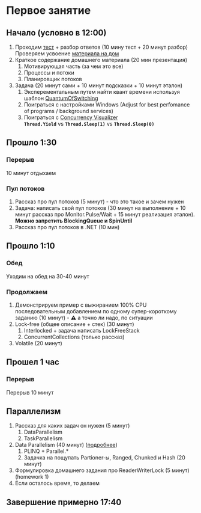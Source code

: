 # Первое занятие
## Начало (условно в 12:00)
1. Проходим [тест](https://forms.gle/fWuMLseguYdtJJHW8) + разбор ответов (10 мину тест + 20 минут разбор)   
Проверяем усвоение [материала на дом](https://rsdn.org/article/dotnet/CSThreading1.xml#E6B)
2. Краткое содержание домашнего материала (20 мин презентация)
   1. Мотивирующая часть (за чем это все)
   2. Процессы и потоки
   3. Планировщик потоков
3. Задача (20 минут сами + 10 минут подсказки + 10 минут эталон)
   1. Эксперементальным путем найти квант времени используя шаблон [QuantumOfSwitching](samples/QuantumOfSwitching/)
   2. Поиграться с настройками Windows (Adjust for best perfomance of programs / background services)
   3. Поиграться с [Concurrency Visualizer](https://docs.microsoft.com/lb-lu/visualstudio/profiling/concurrency-visualizer)    
    **`Thread.Yield`** vs **`Thread.Sleep(1)`** vs **`Thread.Sleep(0)`**
## Прошло 1:30
### Перерыв
10 минут отдыхаем
### Пул потоков
1. Рассказ про пул потоков (5 минут) - что это такое и зачем нужен
2. Задача: написать свой пул потоков (30 минут на выполнение + 10 минут рассказ про Monitor.Pulse/Wait + 15 минут реализация эталон).   
**Можно запретить BlockingQueue и SpinUntil**
3. Рассказ про пул потоков в .NET (10 мин)
## Прошло 1:10
### Обед
Уходим на обед на 30-40 минут
### Продолжаем
1. Демонстрируем пример с выжиранием 100% CPU последовательным добавлением по одному супер-короткому заданию (10 минут) - ⚠️ а точно ли надо, по ситуации
2. Lock-free (общее описание + стек) (30 минут)
   1. Interlocked + задача написать LockFreeStack
   2. ConcurrentCollections (только рассказ)
3. Volatile (20 минут)
## Прошел 1 час
### Перерыв
Перерыв 10 минут
## Параллелизм
1. Рассказ для каких задач он нужен (5 минут)
   1. DataParallelism
   2. TaskParallelism
2. Data Parallelism (40 минут) ([подробнее](data-parallelism.md))
   1. PLINQ + Parallel.*
   2. Задачка на пощупать Partioner-ы, Ranged, Chunked и Hash (20 минут)
3. Формулировка домашнего задания про ReaderWriterLock (5 минут) (homework 1)
4. Если осталось время, то делаем
## Завершение примерно 17:40